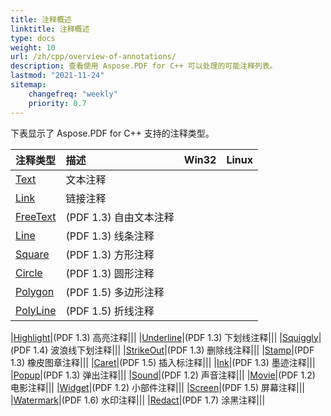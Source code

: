 ```yaml
---
title: 注释概述
linktitle: 注释概述
type: docs
weight: 10
url: /zh/cpp/overview-of-annotations/
description: 查看使用 Aspose.PDF for C++ 可以处理的可能注释列表。
lastmod: "2021-11-24"
sitemap:
    changefreq: "weekly"
    priority: 0.7
---
```


下表显示了 Aspose.PDF for C++ 支持的注释类型。

|**注释类型**|**描述**|**Win32**|**Linux**|
| :- | :- | :- | :- |
|[Text](/pdf/zh/cpp/text-annotation/)|文本注释|||
|[Link](/pdf/zh/cpp/extra-annotations/)|链接注释|||
|[FreeText](/pdf/zh/cpp/text-annotation/)|(PDF 1.3) 自由文本注释|||
|[Line](/pdf/zh/cpp/figures-annotation/)|(PDF 1.3) 线条注释|||
|[Square](/pdf/zh/cpp/figures-annotation/)|(PDF 1.3) 方形注释|||
|[Circle](/pdf/zh/cpp/figures-annotation/)|(PDF 1.3) 圆形注释|||
|[Polygon](/pdf/zh/cpp/figures-annotation/)|(PDF 1.5) 多边形注释|||
|[PolyLine](/pdf/zh/cpp/figures-annotation/)|(PDF 1.5) 折线注释|||

|[Highlight](/pdf/zh/cpp/highlights-annotation/)|(PDF 1.3) 高亮注释|||
|[Underline](/pdf/zh/cpp/highlights-annotation/)|(PDF 1.3) 下划线注释|||
|[Squiggly](/cpp/highlights-annotation/)|(PDF 1.4) 波浪线下划注释|||
|[StrikeOut](/pdf/zh/cpp/highlights-annotation/)|(PDF 1.3) 删除线注释|||
|[Stamp](/pdf/zh/cpp/stamping/)|(PDF 1.3) 橡皮图章注释|||
|[Caret](/pdf/zh/cpp/extra-annotations/)|(PDF 1.5) 插入标注释|||
|[Ink](/pdf/zh/cpp/figures-annotation/)|(PDF 1.3) 墨迹注释|||
|[Popup](/pdf/zh/cpp/text-annotation/)|(PDF 1.3) 弹出注释|||
|[Sound](/pdf/zh/cpp/multimedia-annotation/)|(PDF 1.2) 声音注释|||
|[Movie](/pdf/zh/cpp/multimedia-annotation/)|(PDF 1.2) 电影注释|||
|[Widget](/pdf/zh/cpp/multimedia-annotation/)|(PDF 1.2) 小部件注释|||
|[Screen](/pdf/zh/cpp/multimedia-annotation/)|(PDF 1.5) 屏幕注释|||
|[Watermark](/pdf/zh/cpp/sticky-annotations/)|(PDF 1.6) 水印注释|||
|[Redact](/pdf/zh/cpp/extra-annotations/)|(PDF 1.7) 涂黑注释|||
